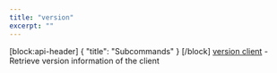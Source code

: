 ```yaml
---
title: "version"
excerpt: ""
---
```

[block:api-header]
{
  "title": "Subcommands"
}
[/block]
[version client](ref:cleos-client)  - Retrieve version information of the client